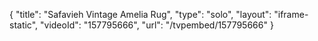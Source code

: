 {
    "title": "Safavieh Vintage Amelia Rug",
    "type": "solo",
    "layout": "iframe-static",
    "videoId": "157795666",
    "url": "\/tvpembed\/157795666"
}